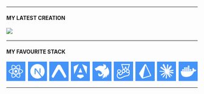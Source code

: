 <hr>

<h4>MY LATEST CREATION</h4>

![](https://lipsum.app/1280x256/4493F8/fff)

<hr>

<h4>MY FAVOURITE STACK</h4>

<a href="https://react.dev"><img src=".assets/react.png" width="10%"/></a><img src=".assets/1x1.png" width="1.25%"/><a href="https://nextjs.org"><img src=".assets/nextjs.png" width="10%"/></a><img src=".assets/1x1.png" width="1.25%"/><a href="https://expo.dev"><img src=".assets/expo.png" width="10%"/></a><img src=".assets/1x1.png" width="1.25%"/><a href="https://angular.dev"><img src=".assets/angular.png" width="10%"/></a><img src=".assets/1x1.png" width="1.25%"/><a href="https://nestjs.com"><img src=".assets/nestjs.png" width="10%"/></a><img src=".assets/1x1.png" width="1.25%"/><a href="https://jestjs.io"><img src=".assets/jest.png" width="10%"/></a><img src=".assets/1x1.png" width="1.25%"/><a href="https://www.prisma.io"><img src=".assets/prisma.png" width="10%"/></a><img src=".assets/1x1.png" width="1.25%"/><a href="https://claude.com/product/claude-code"><img src=".assets/claude.png" width="10%"/></a><img src=".assets/1x1.png" width="1.25%"/><a href="https://docker.com"><img src=".assets/docker.png" width="10%"/></a>

<hr>
